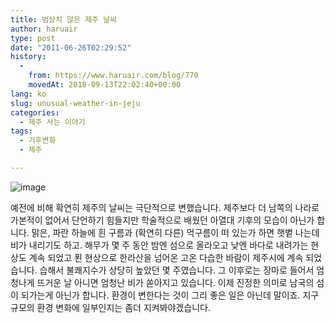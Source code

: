 ```yaml
---
title: 범상치 않은 제주 날씨
author: haruair
type: post
date: "2011-06-26T02:29:52"
history:
  - 
    from: https://www.haruair.com/blog/770
    movedAt: 2018-09-13T22:02:40+00:00
lang: ko
slug: unusual-weather-in-jeju
categories:
  - 제주 사는 이야기
tags:
  - 기후변화
  - 제주

---
```

<img style="display:block;margin-right:auto;margin-left:auto;" alt="image" src="https://edykim.com/wp-content/uploads/2011/06/wpid-사진110623_001.jpg?w=660" data-recalc-dims="1" />

예전에 비해 확연히 제주의 날씨는 극단적으로 변했습니다. 제주보다 더 남쪽의 나라로 가본적이 없어서 단언하기 힘들지만 학술적으로 배웠던 아열대 기후의 모습이 아닌가 합니다. 맑은, 파란 하늘에 흰 구름과 (확연히 다른) 먹구름이 떠 있는가 하면 햇볕 나는데 비가 내리기도 하고. 해무가 몇 주 동안 밤엔 섬으로 올라오고 낮엔 바다로 내려가는 현상도 계속 되었고 푄 현상으로 한라산을 넘어온 고온 다습한 바람이 제주시에 계속 되었습니다. 습해서 불쾌지수가 상당히 높았던 몇 주였습니다. 그 이후로는 장마로 들어서 엄청나게 뜨거운 날 아니면 엄청난 비가 쏟아지고 있습니다. 이제 진정한 의미로 남국의 섬이 되가는게 아닌가 합니다. 환경이 변한다는 것이 그리 좋은 일은 아닌데 말이죠. 지구 규모의 환경 변화에 일부인지는 좀더 지켜봐야겠습니다.